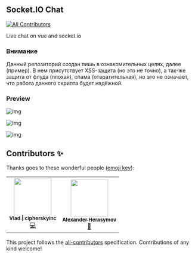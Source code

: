 ## Socket.IO Chat
<!-- ALL-CONTRIBUTORS-BADGE:START - Do not remove or modify this section -->
[![All Contributors](https://img.shields.io/badge/all_contributors-2-orange.svg?style=flat-square)](#contributors-)
<!-- ALL-CONTRIBUTORS-BADGE:END -->
Live chat on vue and socket.io

### Внимание
Данный репозиторий создан лишь в ознакомительных целях, далее (пример). В нем присутствует XSS-защита (но это не точно), а так-же защита от флуда (плохая), спама (отвратительная), но это не означает, что работа данного скрипта будет надёжной.

### Preview

![img](https://nefelit.design/4e38bae4233c3eee.png)

![img](https://nefelit.design/23e991deaacc3d1d.png)

![img](https://nefelit.design/d8373c83e260bba0.png)

## Contributors ✨

Thanks goes to these wonderful people ([emoji key](https://allcontributors.org/docs/en/emoji-key)):

<!-- ALL-CONTRIBUTORS-LIST:START - Do not remove or modify this section -->
<!-- prettier-ignore-start -->
<!-- markdownlint-disable -->
<table>
  <tr>
    <td align="center"><a href="https://sqdsh.top"><img src="https://avatars1.githubusercontent.com/u/32297717?v=4" width="100px;" alt=""/><br /><sub><b>Vlad &#124; cipherskyinc</b></sub></a><br /><a href="https://github.com/SaphirePI/socketio-chat/commits?author=vladciphersky" title="Code">💻</a></td>
    <td align="center"><a href="https://sanek.me"><img src="https://avatars3.githubusercontent.com/u/39829869?v=4" width="100px;" alt=""/><br /><sub><b>Alexander Herasymov</b></sub></a><br /><a href="https://github.com/SaphirePI/socketio-chat/pulls?q=is%3Apr+reviewed-by%3AMrsasha45op" title="Reviewed Pull Requests">👀</a></td>
  </tr>
</table>

<!-- markdownlint-enable -->
<!-- prettier-ignore-end -->
<!-- ALL-CONTRIBUTORS-LIST:END -->

This project follows the [all-contributors](https://github.com/all-contributors/all-contributors) specification. Contributions of any kind welcome!